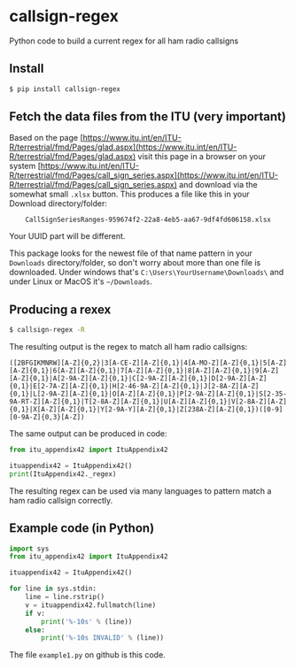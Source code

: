 # callsign-regex
Python code to build a current regex for all ham radio callsigns

## Install

```bash
$ pip install callsign-regex
```

## Fetch the data files from the ITU (very important)

Based on the page 
[https://www.itu.int/en/ITU-R/terrestrial/fmd/Pages/glad.aspx](https://www.itu.int/en/ITU-R/terrestrial/fmd/Pages/glad.aspx)
visit this page in a browser on your system
[https://www.itu.int/en/ITU-R/terrestrial/fmd/Pages/call_sign_series.aspx](https://www.itu.int/en/ITU-R/terrestrial/fmd/Pages/call_sign_series.aspx)
and download via the somewhat small `.xlsx` button. This produces a file like this in your Download directory/folder:
```
    CallSignSeriesRanges-959674f2-22a8-4eb5-aa67-9df4fd606158.xlsx
```
Your UUID part will be different.

This package looks for the newest file of that name pattern in your `Downloads` directory/folder, so don't worry about more than one file is downloaded.
Under windows that's `C:\Users\YourUsername\Downloads\` and under Linux or MacOS it's `~/Downloads`.

## Producing a rexex

```bash
$ callsign-regex -R
```

The resulting output is the regex to match all ham radio callsigns:
```
([2BFGIKMNRW][A-Z]{0,2}|3[A-CE-Z][A-Z]{0,1}|4[A-MO-Z][A-Z]{0,1}|5[A-Z][A-Z]{0,1}|6[A-Z][A-Z]{0,1}|7[A-Z][A-Z]{0,1}|8[A-Z][A-Z]{0,1}|9[A-Z][A-Z]{0,1}|A[2-9A-Z][A-Z]{0,1}|C[2-9A-Z][A-Z]{0,1}|D[2-9A-Z][A-Z]{0,1}|E[2-7A-Z][A-Z]{0,1}|H[2-46-9A-Z][A-Z]{0,1}|J[2-8A-Z][A-Z]{0,1}|L[2-9A-Z][A-Z]{0,1}|O[A-Z][A-Z]{0,1}|P[2-9A-Z][A-Z]{0,1}|S[2-35-9A-RT-Z][A-Z]{0,1}|T[2-8A-Z][A-Z]{0,1}|U[A-Z][A-Z]{0,1}|V[2-8A-Z][A-Z]{0,1}|X[A-Z][A-Z]{0,1}|Y[2-9A-Y][A-Z]{0,1}|Z[238A-Z][A-Z]{0,1})([0-9][0-9A-Z]{0,3}[A-Z])
```

The same output can be produced in code:
```python
from itu_appendix42 import ItuAppendix42

ituappendix42 = ItuAppendix42()
print(ItuAppendix42._regex)
```

The resulting regex can be used via many languages to pattern match a ham radio callsign correctly.

## Example code (in Python)

```python
import sys
from itu_appendix42 import ItuAppendix42

ituappendix42 = ItuAppendix42()

for line in sys.stdin:
    line = line.rstrip()
    v = ituappendix42.fullmatch(line)
    if v:
        print('%-10s' % (line))
    else:
        print('%-10s INVALID' % (line))
```

The file `example1.py` on github is this code.

